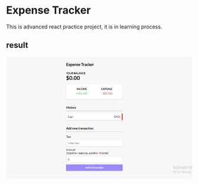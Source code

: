 # Expense Tracker
 This is advanced react practice project, it is in learning process.

 ## result
 ![Expense Tracker website](image.png)
 
